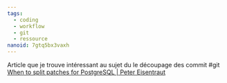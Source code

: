 ```yaml
---
tags:
  - coding
  - workflow
  - git
  - ressource
nanoid: 7gtq5bx3vaxh
---
```

Article que je trouve intéressant au sujet du le découpage des commit #git [When to split patches for PostgreSQL | Peter Eisentraut](http://peter.eisentraut.org/blog/2024/05/14/when-to-split-patches-for-postgresql)
